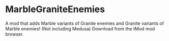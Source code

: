 # MarbleGraniteEnemies
 A mod that adds Marble variants of Granite enemies and Granite variants of Marble enemies! (Not including Medusa) Download from the tMod mod browser.

